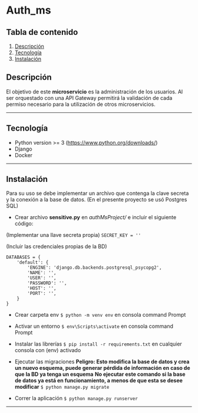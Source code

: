 # Auth_ms

## Tabla de contenido

1. [Descripción](#descripción)
2. [Tecnología](#tecnología)
3. [Instalación](#instalación)

## Descripción

El objetivo de este **microservicio** es la administración de los usuarios. Al ser orquestado con una API Gateway permitirá la validación de cada permiso necesario para la utilización de otros microservicios.

---

## Tecnología

- Python version >= 3 (https://www.python.org/downloads/)
- Django
- Docker

---

## Instalación

Para su uso se debe implementar un archivo que contenga la clave secreta y la conexión a la base de datos. (En el presente proyecto se usó Postgres SQL)

- Crear archivo **sensitive.py** en _authMsProject/_ e incluir el siguiente código:

(Implementar una llave secreta propia)
`SECRET_KEY = ''`

(Incluir las credenciales propias de la BD)

```
DATABASES = {
	'default': {
		'ENGINE': 'django.db.backends.postgresql_psycopg2',
		'NAME': '',
		'USER': '',
		'PASSWORD': '',
		'HOST': '',
		'PORT': '',
	}
}
```

- Crear carpeta env
  `$ python -m venv env` en consola command Prompt

- Activar un entorno
  `$ env\Scripts\activate` en consola command Prompt

- Instalar las librerías
  `$ pip install -r requirements.txt` en cualquier consola con (env) activado

- Ejecutar las migraciones
  **Peligro: Esto modifica la base de datos y crea un nuevo esquema, puede generar pérdida de información en caso de que la BD ya tenga un esquema**
  **No ejecutar este comando si la base de datos ya está en funcionamiento, a menos de que esta se desee modificar**
  `$ python manage.py migrate`

- Correr la aplicación
  `$ python manage.py runserver`

---
